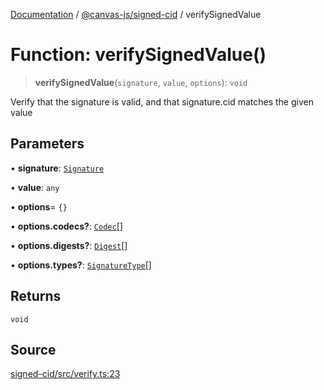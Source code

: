 [Documentation](../../../index.md) / [@canvas-js/signed-cid](../index.md) / verifySignedValue

# Function: verifySignedValue()

> **verifySignedValue**(`signature`, `value`, `options`): `void`

Verify that the signature is valid, and that signature.cid matches the given value

## Parameters

• **signature**: [`Signature`](../type-aliases/Signature.md)

• **value**: `any`

• **options**= `{}`

• **options\.codecs?**: [`Codec`](../type-aliases/Codec.md)[]

• **options\.digests?**: [`Digest`](../type-aliases/Digest.md)[]

• **options\.types?**: [`SignatureType`](../type-aliases/SignatureType.md)[]

## Returns

`void`

## Source

[signed-cid/src/verify.ts:23](https://github.com/canvasxyz/canvas/blob/4c6b729f/packages/signed-cid/src/verify.ts#L23)
